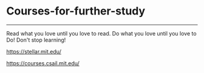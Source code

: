 # Courses-for-further-study
--------------------------------------
Read what you love until you love to read. Do what you love until you love to Do!
Don't stop learning!

https://stellar.mit.edu/

https://courses.csail.mit.edu/
